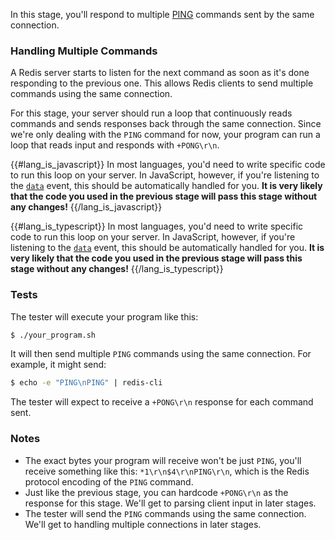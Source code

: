 In this stage, you'll respond to multiple [PING](https://redis.io/commands/ping) commands sent by the same connection.

### Handling Multiple Commands

A Redis server starts to listen for the next command as soon as it's done responding to the previous one. This allows
Redis clients to send multiple commands using the same connection.

For this stage, your server should run a loop that continuously reads commands and sends responses back through the same connection. Since we're only dealing with the `PING` command for now, your program can run a loop that reads input and responds with `+PONG\r\n`.

{{#lang_is_javascript}}
In most languages, you'd need to write specific code to run this loop on your server. In JavaScript, however, if you're listening to the [`data`](https://nodejs.org/api/net.html#net_event_data) event, this should be automatically handled for you. **It is very likely that the code you used in the previous stage will pass this stage without any changes!**
{{/lang_is_javascript}}

{{#lang_is_typescript}}
In most languages, you'd need to write specific code to run this loop on your server. In JavaScript, however, if you're listening to the [`data`](https://nodejs.org/api/net.html#net_event_data) event, this should be automatically handled for you. **It is very likely that the code you used in the previous stage will pass this stage without any changes!**
{{/lang_is_typescript}}


### Tests

The tester will execute your program like this:

```bash
$ ./your_program.sh
```

It will then send multiple `PING` commands using the same connection. For example, it might send:

```bash
$ echo -e "PING\nPING" | redis-cli
```

The tester will expect to receive a `+PONG\r\n` response for each command sent.

### Notes

- The exact bytes your program will receive won't be just `PING`, you'll receive something like this: `*1\r\n$4\r\nPING\r\n`, which is the Redis protocol encoding of the `PING` command.
- Just like the previous stage, you can hardcode `+PONG\r\n` as the response for this stage. We'll get to parsing client input in later stages.
- The tester will send the `PING` commands using the same connection. We'll get to handling multiple connections in later stages.
